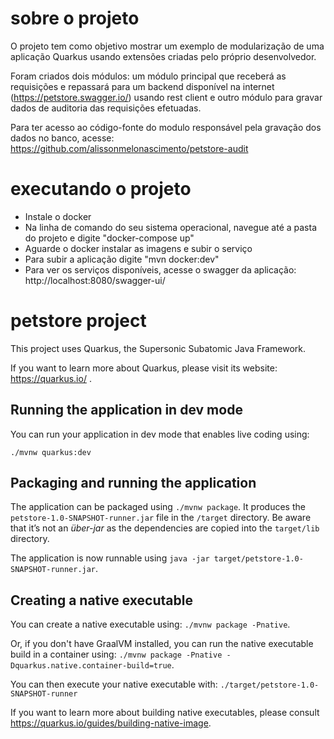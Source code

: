 # sobre o projeto

O projeto tem como objetivo mostrar um exemplo de modularização de uma aplicação Quarkus usando extensões criadas pelo próprio desenvolvedor.

Foram criados dois módulos: um módulo principal que receberá as requisições e repassará para um backend disponível na internet (https://petstore.swagger.io/) usando rest client e outro módulo para gravar dados de auditoria das requisições efetuadas.

Para ter acesso ao código-fonte do modulo responsável pela gravação dos dados no banco, acesse: https://github.com/alissonmelonascimento/petstore-audit

# executando o projeto

<ul>
  <li>Instale o docker</li>
  <li>Na linha de comando do seu sistema operacional, navegue até a pasta do projeto e digite "docker-compose up"</li>
  <li>Aguarde o docker instalar as imagens e subir o serviço</li>
  <li>Para subir a aplicação digite "mvn docker:dev"</li>
  <li>Para ver os serviços disponíveis, acesse o swagger da aplicação: http://localhost:8080/swagger-ui/</li>
</ul>

# petstore project

This project uses Quarkus, the Supersonic Subatomic Java Framework.

If you want to learn more about Quarkus, please visit its website: https://quarkus.io/ .

## Running the application in dev mode

You can run your application in dev mode that enables live coding using:
```
./mvnw quarkus:dev
```

## Packaging and running the application

The application can be packaged using `./mvnw package`.
It produces the `petstore-1.0-SNAPSHOT-runner.jar` file in the `/target` directory.
Be aware that it’s not an _über-jar_ as the dependencies are copied into the `target/lib` directory.

The application is now runnable using `java -jar target/petstore-1.0-SNAPSHOT-runner.jar`.

## Creating a native executable

You can create a native executable using: `./mvnw package -Pnative`.

Or, if you don't have GraalVM installed, you can run the native executable build in a container using: `./mvnw package -Pnative -Dquarkus.native.container-build=true`.

You can then execute your native executable with: `./target/petstore-1.0-SNAPSHOT-runner`

If you want to learn more about building native executables, please consult https://quarkus.io/guides/building-native-image.
